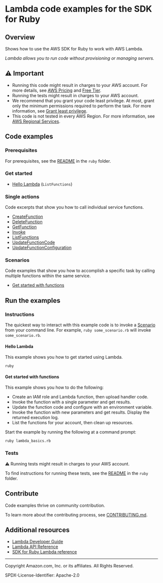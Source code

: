 # Lambda code examples for the SDK for Ruby

## Overview

Shows how to use the AWS SDK for Ruby to work with AWS Lambda.

<!--custom.overview.start-->
<!--custom.overview.end-->

_Lambda allows you to run code without provisioning or managing servers._

## ⚠ Important

* Running this code might result in charges to your AWS account. For more details, see [AWS Pricing](https://aws.amazon.com/pricing/) and [Free Tier](https://aws.amazon.com/free/).
* Running the tests might result in charges to your AWS account.
* We recommend that you grant your code least privilege. At most, grant only the minimum permissions required to perform the task. For more information, see [Grant least privilege](https://docs.aws.amazon.com/IAM/latest/UserGuide/best-practices.html#grant-least-privilege).
* This code is not tested in every AWS Region. For more information, see [AWS Regional Services](https://aws.amazon.com/about-aws/global-infrastructure/regional-product-services).

<!--custom.important.start-->
<!--custom.important.end-->

## Code examples

### Prerequisites

For prerequisites, see the [README](../../README.md#Prerequisites) in the `ruby` folder.


<!--custom.prerequisites.start-->
<!--custom.prerequisites.end-->

### Get started

- [Hello Lambda](hello/hello_lambda.rb#L4) (`ListFunctions`)


### Single actions

Code excerpts that show you how to call individual service functions.

- [CreateFunction](lambda_basics.rb#L127)
- [DeleteFunction](lambda_basics.rb#L277)
- [GetFunction](lambda_basics.rb#L110)
- [Invoke](lambda_basics.rb#L164)
- [ListFunctions](lambda_basics.rb#L262)
- [UpdateFunctionCode](lambda_basics.rb#L237)
- [UpdateFunctionConfiguration](lambda_basics.rb#L212)

### Scenarios

Code examples that show you how to accomplish a specific task by calling multiple
functions within the same service.

- [Get started with functions](lambda_basics.rb)


<!--custom.examples.start-->
<!--custom.examples.end-->

## Run the examples

### Instructions


<!--custom.instructions.start-->
The quickest way to interact with this example code is to invoke a [Scenario](#Scenarios) from your command line. For example, `ruby some_scenario.rb` will invoke `some_scenario.rb`.
<!--custom.instructions.end-->

#### Hello Lambda

This example shows you how to get started using Lambda.

```
ruby 
```


#### Get started with functions

This example shows you how to do the following:

- Create an IAM role and Lambda function, then upload handler code.
- Invoke the function with a single parameter and get results.
- Update the function code and configure with an environment variable.
- Invoke the function with new parameters and get results. Display the returned execution log.
- List the functions for your account, then clean up resources.

<!--custom.scenario_prereqs.lambda_Scenario_GettingStartedFunctions.start-->
<!--custom.scenario_prereqs.lambda_Scenario_GettingStartedFunctions.end-->

Start the example by running the following at a command prompt:

```
ruby lambda_basics.rb
```

<!--custom.scenarios.lambda_Scenario_GettingStartedFunctions.start-->
<!--custom.scenarios.lambda_Scenario_GettingStartedFunctions.end-->

### Tests

⚠ Running tests might result in charges to your AWS account.


To find instructions for running these tests, see the [README](../../README.md#Tests)
in the `ruby` folder.



<!--custom.tests.start-->

## Contribute
Code examples thrive on community contribution.

To learn more about the contributing process, see [CONTRIBUTING.md](../../../CONTRIBUTING.md).
<!--custom.tests.end-->

## Additional resources

- [Lambda Developer Guide](https://docs.aws.amazon.com/lambda/latest/dg/welcome.html)
- [Lambda API Reference](https://docs.aws.amazon.com/lambda/latest/dg/API_Reference.html)
- [SDK for Ruby Lambda reference](https://docs.aws.amazon.com/sdk-for-ruby/v3/api/Aws/Lambda.html)

<!--custom.resources.start-->
<!--custom.resources.end-->

---

Copyright Amazon.com, Inc. or its affiliates. All Rights Reserved.

SPDX-License-Identifier: Apache-2.0